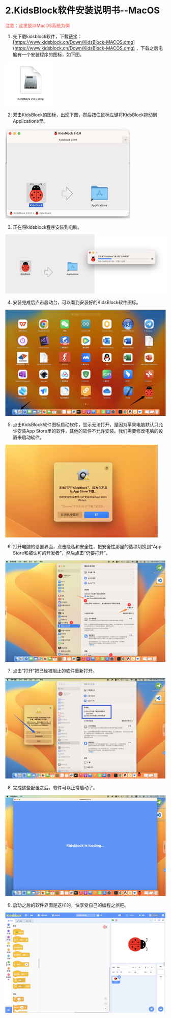 # 2.KidsBlock软件安装说明书--MacOS
<span style="color: rgb(255, 76, 65);">注意：这里是以MacOS系统为例</span>

1. 先下载kidsblock软件，下载链接：[https://www.kidsblock.cn/Down/KidsBlock-MACOS.dmg](https://www.kidsblock.cn/Down/KidsBlock-MACOS.dmg) ，下载之后电脑有一个安装程序的图标，如下图。

![Img](./media/MacOS1.png)

2. 双击KidsBlock的图标，出现下图，然后按住鼠标左键将KidsBlock拖动到Applications里。

![Img](./media/MacOS2.png)

3. 正在将kidsblock程序安装到电脑。

![Img](./media/MacOS3.png)

4. 安装完成后点击启动台，可以看到安装好的KidsBlock软件图标。

![Img](./media/MacOS4.png)

5. 点击KidsBlock软件图标启动软件，显示无法打开，是因为苹果电脑默认只允许安装App Store里的软件，其他的软件不允许安装。我们需要修改电脑的设置来启动软件。

![Img](./media/MacOS5.png)

6. 打开电脑的设置界面，点击隐私和安全性，把安全性那里的选项切换到“App Store和被认可的开发者”，然后点击“仍要打开”。

![Img](./media/MacOS6.png)

7. 点击“打开”把已经被阻止的软件重新打开。

![Img](./media/MacOS7.png)

8. 完成这些配置之后，软件可以正常启动了。

![Img](./media/MacOS8.png)

9. 启动之后的软件界面是这样的，快享受自己的编程之旅吧。

![Img](./media/MacOS9.png)




